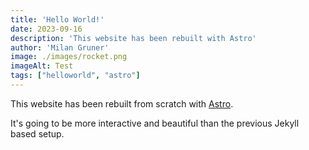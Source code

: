 ```yaml
---
title: 'Hello World!'
date: 2023-09-16
description: 'This website has been rebuilt with Astro'
author: 'Milan Gruner'
image: ./images/rocket.png
imageAlt: Test
tags: ["helloworld", "astro"]
---
```

This website has been rebuilt from scratch with [Astro](https://astro.build).

It's going to be more interactive and beautiful than the previous Jekyll based setup.
